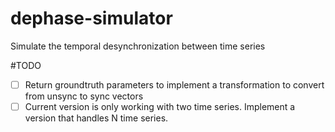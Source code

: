 # dephase-simulator
Simulate the temporal desynchronization between time series

#TODO
- [ ] Return groundtruth parameters to implement a transformation to convert from unsync to sync vectors
- [ ] Current version is only working with two time series. Implement a version that handles N time series.
